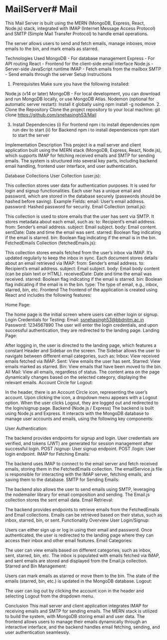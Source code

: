 # MailServer#   M a i l 
 
 This Mail Server is built using the MERN (MongoDB, Express, React, Node.js) stack, integrated with IMAP (Internet Message Access Protocol) and SMTP (Simple Mail Transfer Protocol) to handle email operations.

The server allows users to send and fetch emails, manage inboxes, move emails to the bin, and mark emails as starred.

Technologies Used
MongoDB - For database management
Express - For API routing
React - Frontend for the client-side email interface
Node.js - Server-side JavaScript runtime
IMAP - Fetch emails from the mailbox
SMTP - Send emails through the server
Setup Instructions
1. Prerequisites
Make sure you have the following installed:

Node.js (v14 or later) 
MongoDB - For local development, you can download and run MongoDB locally, or use MongoDB Atlas.
Nodemon (optional for automatic server restart): Install it globally using npm install -g nodemon.
2. Clone the Repository
Clone the project repository to your local machine:
git clone https://github.com/snehasingh53/Mail


3. Install Dependencies
    (i) For frontend
        npm i  to install dependencies
        npm run dev    to start
     (ii) for Backend
        npm i     to install dependenices
       npm start     to start the server



Implementation Description
This project is a mail server and client application built using the MERN stack (MongoDB, Express, React, Node.js), which supports IMAP for fetching received emails and SMTP for sending emails. The system is structured into several key parts, including backend email handling, frontend user interface, and user authentication.

Database Collections
User Collection (user.js):

This collection stores user data for authentication purposes. It is used for login and signup functionalities.
Each user has a unique email and password, which are stored in the database securely (passwords should be hashed before saving).
Example Fields:
email: User’s email address.
password: Hashed password for security.
Email Collection (email.js):

This collection is used to store emails that the user has sent via SMTP.
It stores metadata about each email, such as:
to: Recipient’s email address.
from: Sender’s email address.
subject: Email subject.
body: Email content.
sentDate: Date and time the email was sent.
starred: Boolean flag indicating if the email is starred.
bin: Boolean flag indicating if the email is in the bin.
FetchedEmails Collection (fetchedEmails.js):

This collection stores emails fetched from the user’s inbox via IMAP. It’s updated regularly to keep the inbox in sync.
Each document stores details about an email retrieved via IMAP:
from: Sender’s email address.
to: Recipient’s email address.
subject: Email subject.
body: Email body content (can be plain text or HTML).
receivedDate: Date and time the email was received.
starred: Boolean flag indicating if the email is starred.
bin: Boolean flag indicating if the email is in the bin.
type: The type of email, e.g., inbox, starred, bin, etc.
Frontend
The frontend of the application is created using React and includes the following features:

Home Page:

The home page is the initial screen where users can either login or signup.
Login Credentials for Testing:
Email: ssnehasingh53@bbdnitm.ac.in
Password: 1234567890
The user will enter the login credentials, and upon successful authentication, they are redirected to the landing page.
Landing Page:

After logging in, the user is directed to the landing page, which features a constant Header and Sidebar on the screen.
The Sidebar allows the user to navigate between different email categories, such as:
Inbox: View received emails fetched via IMAP.
Sent: View emails the user has sent.
Starred: View emails marked as starred.
Bin: View emails that have been moved to the bin.
All Mail: View all emails, regardless of status.
The content area on the page dynamically changes based on the selected category, displaying the relevant emails.
Account Circle for Logout:

In the header, there is an Account Circle icon, representing the user’s account.
Upon clicking the icon, a dropdown menu appears with a Logout option. When the user clicks Logout, they are logged out and redirected to the login/signup page.
Backend (Node.js / Express)
The backend is built using Node.js and Express. It interacts with the MongoDB database to manage user accounts and emails, using the following key components:

User Authentication:

The backend provides endpoints for signup and login. User credentials are verified, and tokens (JWT) are generated for session management after successful login.
POST /signup: User signup endpoint.
POST /login: User login endpoint.
IMAP for Fetching Emails:

The backend uses IMAP to connect to the email server and fetch received emails, storing them in the FetchedEmails collection.
The emailService.js file is responsible for interacting with the IMAP server, fetching emails, and saving them to the database.
SMTP for Sending Emails:

The backend also allows the user to send emails using SMTP, leveraging the nodemailer library for email composition and sending.
The Email.js collection stores the sent email data.
Email Retrieval:

The backend provides endpoints to retrieve emails from the FetchedEmails and Email collections.
Emails can be retrieved based on their status, such as inbox, starred, bin, or sent.
Functionality Overview
User Login/Signup:

Users can either sign up or log in using their email and password. Once authenticated, the user is redirected to the landing page where they can access their inbox and other email features.
Email Categories:

The user can view emails based on different categories, such as inbox, sent, starred, bin, etc.
The inbox is populated with emails fetched via IMAP, and sent emails are stored and displayed from the Email.js collection.
Starred and Bin Management:

Users can mark emails as starred or move them to the bin.
The state of the emails (starred, bin, etc.) is updated in the MongoDB database.
Logout:

The user can log out by clicking the account icon in the header and selecting Logout from the dropdown menu.


Conclusion
This mail server and client application integrates IMAP for receiving emails and SMTP for sending emails. The MERN stack is utilized to build the system, with MongoDB storing email and user data. The frontend allows users to manage their emails dynamically through an interactive interface, and the backend handles email fetching, sending, and user authentication seamlessly.
  
 

